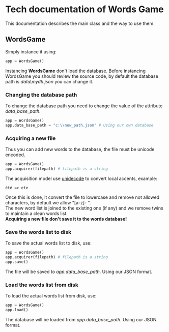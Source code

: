 # Tech documentation of Words Game  
This documentation describes the main class and the way to use them. 

## WordsGame  
Simply instance it using:  
```python
app = WordsGame()
```  
Instancing **WordsGame** don't load the database.
Before instancing WordsGame you should review the source code, by default the database path is *data\mydb.json* you can change it.  
### Changing the database path  
To change the database path you need to change the value of the attribute *data_base_path*.  
```python
app = WordsGame()
app.data_base_path = "c:\\new_path.json" # Using our own database
```  
### Acquiring a new file  
Thus you can add new words to the database, the file must be unicode encoded.  
```python  
app = WordsGame()
app.acquirer(filepath) # filepath is a string
```  
The acquisition model use [unidecode](https://pypi.org/project/Unidecode/) to convert local accents, example:  
```  
été => ete
```  
Once this is done, it convert the file to lowercase and remove not allowed characters, by default we allow "[a-z]- ".  
The new word list is joined to the existing one (if any) and we remove twins to maintain a clean words list.  
**Acquiring a new file don't save it to the words database!**  
### Save the words list to disk
To save the actual words list to disk, use:  
```python  
app = WordsGame()
app.acquirer(filepath) # filepath is a string
app.save()
```  
The file will be saved to *app.data_base_path*. Using our JSON format.  
### Load the words list from disk
To load the actual words list from disk, use:  
```python  
app = WordsGame()
app.load()
```  
The database will be loaded from *app.data_base_path*. Using our JSON format.  